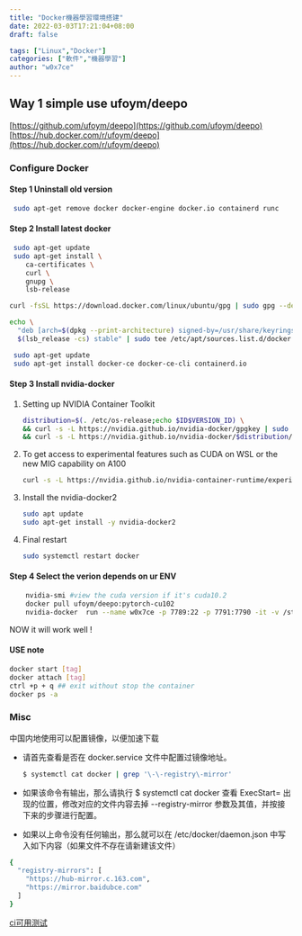 ```yaml
---
title: "Docker機器學習環境搭建"
date: 2022-03-03T17:21:04+08:00
draft: false

tags: ["Linux","Docker"]
categories: ["軟件","機器學習"]
author: "w0x7ce"
---
```


## Way 1 simple use ufoym/deepo

 [https://github.com/ufoym/deepo](https://github.com/ufoym/deepo)
 [https://hub.docker.com/r/ufoym/deepo](https://hub.docker.com/r/ufoym/deepo)

### Configure Docker

#### Step 1 Uninstall old version

```bash
 sudo apt-get remove docker docker-engine docker.io containerd runc
```

#### Step 2 Install latest docker

```bash
 sudo apt-get update
 sudo apt-get install \
    ca-certificates \
    curl \
    gnupg \
    lsb-release
```

```bash
curl -fsSL https://download.docker.com/linux/ubuntu/gpg | sudo gpg --dearmor -o /usr/share/keyrings/docker-archive-keyring.gpg
```

```bash
echo \
  "deb [arch=$(dpkg --print-architecture) signed-by=/usr/share/keyrings/docker-archive-keyring.gpg] https://download.docker.com/linux/ubuntu \
  $(lsb_release -cs) stable" | sudo tee /etc/apt/sources.list.d/docker.list > /dev/null
```

```bash
 sudo apt-get update
 sudo apt-get install docker-ce docker-ce-cli containerd.io
```

#### Step 3 Install nvidia-docker

1. Setting up NVIDIA Container Toolkit

    ```bash
    distribution=$(. /etc/os-release;echo $ID$VERSION_ID) \
    && curl -s -L https://nvidia.github.io/nvidia-docker/gpgkey | sudo apt-key add - \
    && curl -s -L https://nvidia.github.io/nvidia-docker/$distribution/nvidia-docker.list | sudo tee /etc/apt/sources.list.d/nvidia-docker.list
    ```

2. To get access to experimental features such as CUDA on WSL or the new MIG capability on A100

    ```bash
    curl -s -L https://nvidia.github.io/nvidia-container-runtime/experimental/$distribution/nvidia-container-runtime.list | sudo tee /etc/apt/sources.list.d/nvidia-container-runtime.list
    ```

3. Install the nvidia-docker2

    ```bash
    sudo apt update
    sudo apt-get install -y nvidia-docker2
    ```

4. Final restart

    ```bash
    sudo systemctl restart docker
    ```

#### Step 4 Select the verion depends on ur ENV

```bash
    nvidia-smi #view the cuda version if it's cuda10.2
    docker pull ufoym/deepo:pytorch-cu102
    nvidia-docker  run --name w0x7ce -p 7789:22 -p 7791:7790 -it -v /storage:/data ufoym/deepo:pytorch-cu102
```

NOW it will work well !

#### USE note

```bash
docker start [tag]
docker attach [tag]
ctrl +p + q ## exit without stop the container
docker ps -a
```

### Misc

中国内地使用可以配置镜像，以便加速下载

- 请首先查看是否在 docker.service 文件中配置过镜像地址。

    ```bash
    $ systemctl cat docker | grep '\-\-registry\-mirror'
    ```

- 如果该命令有输出，那么请执行 $ systemctl cat docker 查看 ExecStart= 出现的位置，修改对应的文件内容去掉 --registry-mirror 参数及其值，并按接下来的步骤进行配置。

- 如果以上命令没有任何输出，那么就可以在 /etc/docker/daemon.json 中写入如下内容（如果文件不存在请新建该文件）

```bash
{
  "registry-mirrors": [
    "https://hub-mirror.c.163.com",
    "https://mirror.baidubce.com"
  ]
}
```

[ci可用测试](https://github.com/docker-practice/docker-registry-cn-mirror-test/actions)
